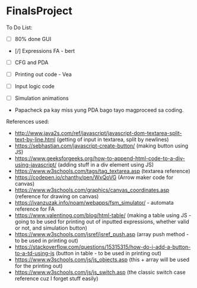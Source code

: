 # FinalsProject

To Do List:
- [ ] 80% done GUI
- [/] Expressions FA - bert
- [ ] CFG and PDA
- [ ] Printing out code - Vea
- [ ] Input logic code
- [ ] Simulation animations


* Papacheck pa kay miss yung PDA bago tayo magproceed sa coding.

References used:
- http://www.java2s.com/ref/javascript/javascript-dom-textarea-split-text-by-line.html (getting of input in textarea, split by newlines)
- https://sebhastian.com/javascript-create-button/ (making button using JS)
- https://www.geeksforgeeks.org/how-to-append-html-code-to-a-div-using-javascript/ (adding stuff in a div element using JS)
- https://www.w3schools.com/tags/tag_textarea.asp (textarea reference)
- https://codepen.io/chanthy/pen/WxQoVG (Arrow maker code for canvas)
- https://www.w3schools.com/graphics/canvas_coordinates.asp (reference for drawing on canvas)
- https://ivanzuzak.info/noam/webapps/fsm_simulator/ - automata reference for FA
- https://www.valentinog.com/blog/html-table/ (making a table using JS - going to be used for printing out of inputted expressions, whether valid or not, and simulation button)
- https://www.w3schools.com/jsref/jsref_push.asp (array push method - to be used in printing out)
- https://stackoverflow.com/questions/15315315/how-do-i-add-a-button-to-a-td-using-js (button in table - to be used in printing out)
- https://www.w3schools.com/js/js_objects.asp (this + array will be used for the printing out)
- https://www.w3schools.com/js/js_switch.asp (the classic switch case reference cuz I forget stuff easily)
